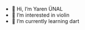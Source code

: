 - 👋 Hi, I’m Yaren ÜNAL
- 👀 I’m interested in violin
- 🌱 I’m currently learning dart
  

<!---
Yarenunal/Yarenunal is a ✨ special ✨ repository because its `README.md` (this file) appears on your GitHub profile.
You can click the Preview link to take a look at your changes.
--->

